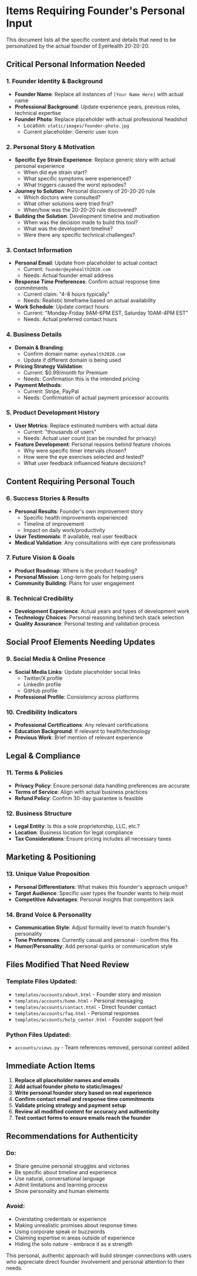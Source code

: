 # Items Requiring Founder's Personal Input

This document lists all the specific content and details that need to be personalized by the actual founder of EyeHealth 20-20-20.

## Critical Personal Information Needed

### 1. Founder Identity & Background
- **Founder Name**: Replace all instances of `[Your Name Here]` with actual name
- **Professional Background**: Update experience years, previous roles, technical expertise
- **Founder Photo**: Replace placeholder with actual professional headshot
  - Location: `static/images/founder-photo.jpg`
  - Current placeholder: Generic user icon

### 2. Personal Story & Motivation
- **Specific Eye Strain Experience**: Replace generic story with actual personal experience
  - When did eye strain start?
  - What specific symptoms were experienced?
  - What triggers caused the worst episodes?
- **Journey to Solution**: Personal discovery of 20-20-20 rule
  - Which doctors were consulted?
  - What other solutions were tried first?
  - When/how was the 20-20-20 rule discovered?
- **Building the Solution**: Development timeline and motivation
  - When was the decision made to build this tool?
  - What was the development timeline?
  - Were there any specific technical challenges?

### 3. Contact Information
- **Personal Email**: Update from placeholder to actual contact
  - Current: `founder@eyehealth2020.com`
  - Needs: Actual founder email address
- **Response Time Preferences**: Confirm actual response time commitments
  - Current claim: "4-8 hours typically"
  - Needs: Realistic timeframe based on actual availability
- **Work Schedule**: Update contact hours
  - Current: "Monday-Friday 9AM-6PM EST, Saturday 10AM-4PM EST"
  - Needs: Actual preferred contact hours

### 4. Business Details
- **Domain & Branding**: 
  - Confirm domain name: `eyehealth2020.com`
  - Update if different domain is being used
- **Pricing Strategy Validation**:
  - Current: $0.99/month for Premium
  - Needs: Confirmation this is the intended pricing
- **Payment Methods**:
  - Current: Stripe, PayPal
  - Needs: Confirmation of actual payment processor accounts

### 5. Product Development History
- **User Metrics**: Replace estimated numbers with actual data
  - Current: "thousands of users"
  - Needs: Actual user count (can be rounded for privacy)
- **Feature Development**: Personal reasons behind feature choices
  - Why were specific timer intervals chosen?
  - How were the eye exercises selected and tested?
  - What user feedback influenced feature decisions?

## Content Requiring Personal Touch

### 6. Success Stories & Results
- **Personal Results**: Founder's own improvement story
  - Specific health improvements experienced
  - Timeline of improvement
  - Impact on daily work/productivity
- **User Testimonials**: If available, real user feedback
- **Medical Validation**: Any consultations with eye care professionals

### 7. Future Vision & Goals
- **Product Roadmap**: Where is the product heading?
- **Personal Mission**: Long-term goals for helping users
- **Community Building**: Plans for user engagement

### 8. Technical Credibility
- **Development Experience**: Actual years and types of development work
- **Technology Choices**: Personal reasoning behind tech stack selection
- **Quality Assurance**: Personal testing and validation process

## Social Proof Elements Needing Updates

### 9. Social Media & Online Presence
- **Social Media Links**: Update placeholder social links
  - Twitter/X profile
  - LinkedIn profile
  - GitHub profile
- **Professional Profile**: Consistency across platforms

### 10. Credibility Indicators
- **Professional Certifications**: Any relevant certifications
- **Education Background**: If relevant to health/technology
- **Previous Work**: Brief mention of relevant experience

## Legal & Compliance

### 11. Terms & Policies
- **Privacy Policy**: Ensure personal data handling preferences are accurate
- **Terms of Service**: Align with actual business practices
- **Refund Policy**: Confirm 30-day guarantee is feasible

### 12. Business Structure
- **Legal Entity**: Is this a sole proprietorship, LLC, etc.?
- **Location**: Business location for legal compliance
- **Tax Considerations**: Ensure pricing includes all necessary taxes

## Marketing & Positioning

### 13. Unique Value Proposition
- **Personal Differentiators**: What makes this founder's approach unique?
- **Target Audience**: Specific user types the founder wants to help most
- **Competitive Advantages**: Personal insights that competitors lack

### 14. Brand Voice & Personality
- **Communication Style**: Adjust formality level to match founder's personality
- **Tone Preferences**: Currently casual and personal - confirm this fits
- **Humor/Personality**: Add personal quirks or communication style

## Files Modified That Need Review

### Template Files Updated:
- `templates/accounts/about.html` - Founder story and mission
- `templates/accounts/home.html` - Personal messaging
- `templates/accounts/contact.html` - Direct founder contact
- `templates/accounts/faq.html` - Personal responses
- `templates/accounts/help_center.html` - Founder support feel

### Python Files Updated:
- `accounts/views.py` - Team references removed, personal context added

## Immediate Action Items

1. **Replace all placeholder names and emails**
2. **Add actual founder photo to static/images/**
3. **Write personal founder story based on real experience**
4. **Confirm contact email and response time commitments**
5. **Validate pricing strategy and payment setup**
6. **Review all modified content for accuracy and authenticity**
7. **Test contact forms to ensure emails reach the founder**

## Recommendations for Authenticity

### Do:
- Share genuine personal struggles and victories
- Be specific about timeline and experience
- Use natural, conversational language
- Admit limitations and learning process
- Show personality and human elements

### Avoid:
- Overstating credentials or experience
- Making unrealistic promises about response times
- Using corporate speak or buzzwords
- Claiming expertise in areas outside of experience
- Hiding the solo nature - embrace it as a strength

This personal, authentic approach will build stronger connections with users who appreciate direct founder involvement and personal attention to their needs.